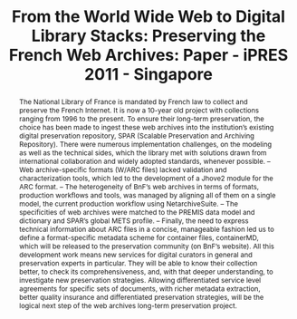 ---
abstract: 'The National Library of France is mandated by French law to collect and
  preserve the French Internet. It is now a 10-year old project with collections ranging
  from 1996 to the present. To ensure their long-term preservation, the choice has
  been made to ingest these web archives into the institution’s existing digital preservation
  repository, SPAR (Scalable Preservation and Archiving Repository). There were numerous
  implementation challenges, on the modeling as well as the technical sides, which
  the library met with solutions drawn from international collaboration and widely
  adopted standards, whenever possible.

  – Web archive-specific formats (W/ARC files) lacked validation and characterization
  tools, which led to the development of a Jhove2 module for the ARC format.

  – The heterogeneity of BnF’s web archives in terms of formats, production workflows
  and tools, was managed by aligning all of them on a single model, the current production
  workflow using NetarchiveSuite.

  – The specificities of web archives were matched to the PREMIS data model and dictionary
  and SPAR’s global METS profile.

  – Finally, the need to express technical information about ARC files in a concise,
  manageable fashion led us to define a format-specific metadata scheme for container
  files, containerMD, which will be released to the preservation community (on BnF’s
  website).

  All this development work means new services for digital curators in general and
  preservation experts in particular. They will be able to know their collection better,
  to check its comprehensiveness, and, with that deeper understanding, to investigate
  new preservation strategies. Allowing differentiated service level agreements for
  specific sets of documents, with richer metadata extraction, better quality insurance
  and differentiated preservation strategies, will be the logical next step of the
  web archives long-term preservation project.'
creators:
- Oury, Clément
- Peyrard, Sébastien
date: null
document_url: https://services.phaidra.univie.ac.at/api/object/o:294257/download
grand_parent: iPRES
institutions: []
keywords:
- singapore
- web archives
- metadata
- characterization tools
- arc file format
landing_page_url: https://phaidra.univie.ac.at/o:294257
language: eng
layout: publication
license: CC BY-SA 3.0 AT
notes_url: null
parent: iPRES 2011
presentation_url: null
size: 528846
source_name: iPRES
title: 'From the World Wide Web to Digital Library Stacks: Preserving the French Web
  Archives: Paper - iPRES 2011 - Singapore'
type: paper
year: 2011
---